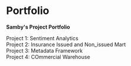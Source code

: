 # Portfolio
<b>Samby's Project Portfolio</b> 


Project 1: Sentiment Analytics <br>
Project 2: Insurance Issued and Non_issued Mart <br>
Project 3: Metadata Framework <br>
Project 4: COmmercial Warehouse <br>
